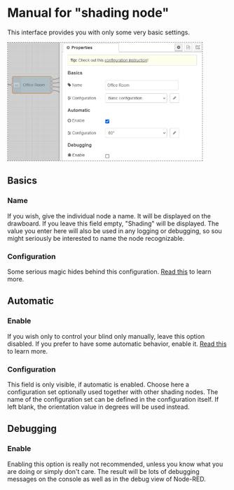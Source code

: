 # Manual for "shading node"
This interface provides you with only some very basic settings.

<img src="node.png" height="270px" style="border:1px dashed grey">

## Basics

### Name
If you wish, give the individual node a name. It will be displayed on the drawboard. If you leave this field empty, "Shading" will be displayed. The value you enter here will also be used in any logging or debugging, so sou might seriously be interested to name the node recognizable.

### Configuration
Some serious magic hides behind this configuration. [Read this](configuration.md) to learn more.

## Automatic

### Enable
If you wish only to control your blind only manually, leave this option disabled. If you prefer to have some automatic behavior, enable it. [Read this](automatic.md) to learn more.

### Configuration
This field is only visible, if automatic is enabled. Choose here a configuration set optionally used together with other shading nodes. The name of the configuration set can be defined in the configuration itself. If left blank, the orientation value in degrees will be used instead.

## Debugging

### Enable
Enabling this option is really not recommended, unless you know what you are doing or simply don't care. The result will be lots of debugging messages on the console as well as in the debug view of Node-RED.